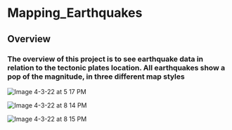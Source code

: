 # Mapping_Earthquakes
## Overview
### The overview of this project is to see earthquake data in relation to the tectonic plates location. All earthquakes show a pop of the magnitude, in three different map styles
![Image 4-3-22 at 5 17 PM](https://user-images.githubusercontent.com/96598876/161459294-a673a452-d22d-4853-b683-e6b16616a931.jpg)

![Image 4-3-22 at 8 14 PM](https://user-images.githubusercontent.com/96598876/161459306-1f2facbe-af32-496e-b2c8-da59acce2fd0.jpg)

![Image 4-3-22 at 8 15 PM](https://user-images.githubusercontent.com/96598876/161459309-7004b746-5add-4eb4-b9bb-b7e0b6d7200b.jpg)
